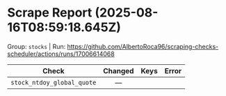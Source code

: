 # Scrape Report (2025-08-16T08:59:18.645Z)

Group: `stocks`  |  Run: https://github.com/AlbertoRoca96/scraping-checks-scheduler/actions/runs/17006614068

| Check | Changed | Keys | Error |
|---|:---:|:--|:--|
| `stock_ntdoy_global_quote` | — |  |  |
